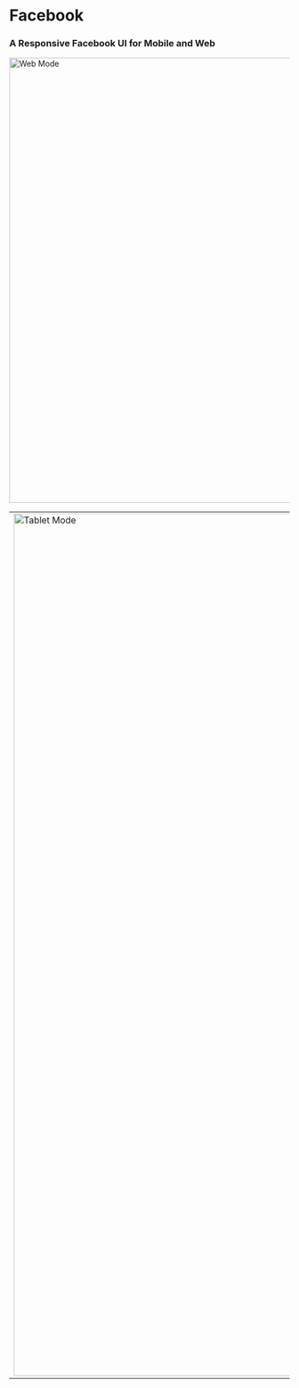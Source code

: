 # Facebook

### A Responsive Facebook UI for Mobile and Web

<img width="800" alt="Web Mode" src="https://user-images.githubusercontent.com/82430454/195999793-3ed10c9f-b59c-40c5-9900-0633a338cccb.png">
<table>
  <tr>
    <td>
      <img width="1550" alt="Tablet Mode" src="https://user-images.githubusercontent.com/82430454/195999796-bf3d68e7-7607-4fdc-9f8a-a71e6efa33b7.png">
    </td>
    <td>
      <img width="800" alt="Mobile Mode" src="https://user-images.githubusercontent.com/82430454/195999798-6ee58ed5-aa95-42ec-bae3-3700d7f7e2bb.png">
    </td>
  </tr>
</table>
